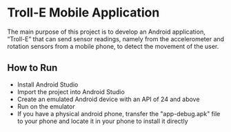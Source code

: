 # Troll-E Mobile Application
The main purpose of this project is to develop an Android application, “Troll-E” that can send sensor readings,
namely from the accelerometer and rotation sensors from a mobile phone, to detect the movement of the user.

## How to Run
- Install Android Studio
- Import the project into Android Studio 
- Create an emulated Android device with an API of 24 and above
- Run on the emulator
- If you have a physical android phone, transfer the "app-debug.apk" file to your phone and locate it in your phone to install it directly
